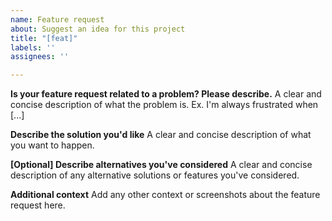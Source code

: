 ```yaml
---
name: Feature request
about: Suggest an idea for this project
title: "[feat]"
labels: ''
assignees: ''

---
```


**Is your feature request related to a problem? Please describe.**
A clear and concise description of what the problem is. Ex. I'm always frustrated when [...]

**Describe the solution you'd like**
A clear and concise description of what you want to happen.

**[Optional] Describe alternatives you've considered**
A clear and concise description of any alternative solutions or features you've considered.

**Additional context**
Add any other context or screenshots about the feature request here.
